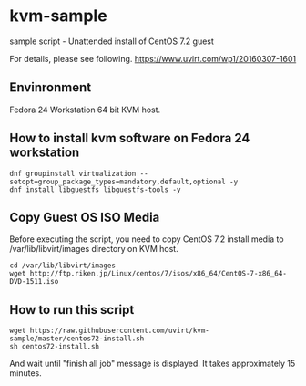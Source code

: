 # kvm-sample
sample script - Unattended install of CentOS 7.2 guest

For details, please see following.
https://www.uvirt.com/wp1/20160307-1601

## Envinronment

Fedora 24 Workstation 64 bit KVM host.

## How to install kvm software on Fedora 24 workstation

    dnf groupinstall virtualization --setopt=group_package_types=mandatory,default,optional -y
    dnf install libguestfs libguestfs-tools -y

## Copy Guest OS ISO Media

Before executing the script, you need to copy CentOS 7.2 install media to /var/lib/libvirt/images directory on KVM host.

    cd /var/lib/libvirt/images
    wget http://ftp.riken.jp/Linux/centos/7/isos/x86_64/CentOS-7-x86_64-DVD-1511.iso

## How to run this script

    wget https://raw.githubusercontent.com/uvirt/kvm-sample/master/centos72-install.sh
    sh centos72-install.sh

And wait until "finish all job" message is displayed.
It takes approximately 15 minutes.


